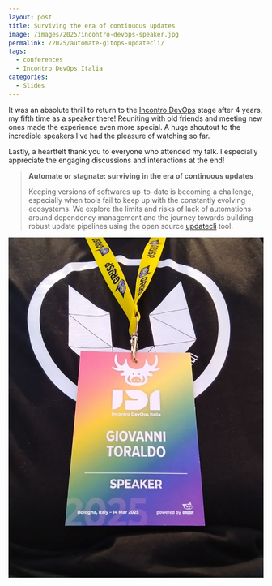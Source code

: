 ```yaml
---
layout: post
title: Surviving the era of continuous updates
image: /images/2025/incontro-devops-speaker.jpg
permalink: /2025/automate-gitops-updatecli/
tags:
  - conferences
  - Incontro DevOps Italia
categories:
  - Slides
---
```


It was an absolute thrill to return to the [Incontro
DevOps](https://www.incontrodevops.it) stage after 4 years, my fifth time as a
speaker there! Reuniting with old friends and meeting new ones made the
experience even more special. A huge shoutout to the incredible speakers I've
had the pleasure of watching so far.

Lastly, a heartfelt thank you to everyone who attended my talk. I especially
appreciate the engaging discussions and interactions at the end!

> **Automate or stagnate: surviving in the era of continuous updates**
>
> Keeping versions of softwares up-to-date is becoming a challenge, especially
> when tools fail to keep up with the constantly evolving ecosystems. We explore
> the limits and risks of lack of automations around dependency management and
> the journey towards building robust update pipelines using the open source
> [updatecli](https://www.updatecli.io/) tool.

<script defer class="speakerdeck-embed" data-id="1d50785bb71d4f11a5d8b7a587dafe85" data-ratio="1.7777777777777777" src="//speakerdeck.com/assets/embed.js"></script>

![incontro devops badge](/images/2025/incontro-devops-speaker.jpg)
